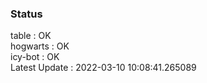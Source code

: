 ### Status


table : OK  
hogwarts : OK  
icy-bot : OK  
Latest Update : 2022-03-10 10:08:41.265089
